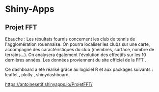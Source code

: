 # Shiny-Apps
## Projet FFT
Ebauche :
Les résultats fournis concernent les club de tennis de l'agglomération rouennaise. On pourra localiser les clubs sur une carte, accompagné des caractéristiques du club (membres, surface, nombre de terrains...). On analysera également l'évolution des effectifs sur les 10 dernières années. Les données proviennent du site officiel de la FFT .

Ce dashboard a été réalisé grâce au logiciel R et aux packages suivants : leaflet , plotly , shinydashboard.

https://antoinesetif.shinyapps.io/ProjetFFT/
